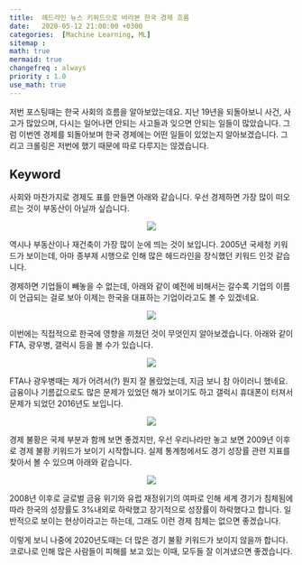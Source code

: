 ```yaml
---
title:  헤드라인 뉴스 키워드으로 바라본 한국 경제 흐름
date:   2020-05-12 21:00:00 +0300
categories:  [Machine Learning, ML]
sitemap :
math: true
mermaid: true
changefreq : always
priority : 1.0
use_math: true
---
```


저번 포스팅때는 한국 사회의 흐름을 알아보았는데요. 지난 19년을 되돌아보니 사건, 사고가 많았으며, 다시는 일어나면 안되는 사고들과 잊으면 안되는 일들이 많았습니다. 그럼 이번엔 경제를 되돌아보며 한국 경제에는 어떤 일들이 있었는지 알아보겠습니다. 그리고 크롤링은 저번에 했기 때문에 따로 다루지는 않겠습니다.

## Keyword

사회와 마찬가지로 경제도 표를 만들면 아래와 같습니다. 우선 경제하면 가장 많이 떠오르는 것이 부동산이 아닐까 싶습니다.

<center><img src="../../assets/images/keyword1-1.png" ></center>

역시나 부동산이나 재건축이 가장 많이 눈에 띄는 것이 보입니다. 2005년 국세청 키워드가 보이는데, 아마 종부제 시행으로 인해 많은 헤드라인을 장식했던 키워드 인것 같습니다. 

경제하면 기업들이 빼놓을 수 없는데, 아래와 같이 예전에 비해서는 갈수록 기업의 이름이 언급되는 걸로 보아 이제는 한국을 대표하는 기업이라고도 볼 수 있겠네요.

<center><img src="../../assets/images/keyword3-1.png" ></center>

이번에는 직접적으로 한국에 영향을 끼쳤던 것이 무엇인지 알아보겠습니다. 아래와 같이 FTA, 광우병, 갤럭시 등을 볼 수가 있습니다. 

<center><img src="../../assets/images/keyword2-1.png" ></center>

FTA나 광우병때는 제가 어려서(?) 뭔지 잘 몰랐었는데, 지금 보니 참 아이러니 했네요. 금융이나 기름값으로도 많은 문제가 있었던 해가 보이기도 하고 갤럭시 휴대폰이 터져서 문제가 되었던 2016년도 보입니다.   

<center><img src="../../assets/images/keyword4-1.png" ></center>

경제 불황은 국제 부분과 함께 보면 좋겠지만, 우선 우리나라만 놓고 보면 2009년 이후로 경제 불황 키워드가 보이기 시작합니다. 실제 통계청에서도 경기 성장률 관련 지표를 찾아서 볼 수 있으며 아래와 같습니다. 

<center><img src="../../assets/images/keyword4-3.png" ></center>

2008년 이후로 글로벌 금융 위기와 유럽 재정위기의 여파로 인해 세계 경기가 침체됨에 따라 한국의 성장률도 3%내외로 하락했고 장기적으로 성장률이 하락했다고 합니다. 일반적으로 보이는 현상이라고는 하는데, 그래도 이런 경제 침체는 없으면 좋겠습니다. 

이렇게 보니 나중에 2020년도때는 더 많은 경기 불황 키워드가 보이지 않을까 합니다. 코로나로 인해 많은 사람들이 피해를 보고 있는 이때, 모두들 잘 이겨냈으면 좋겠습니다. 
